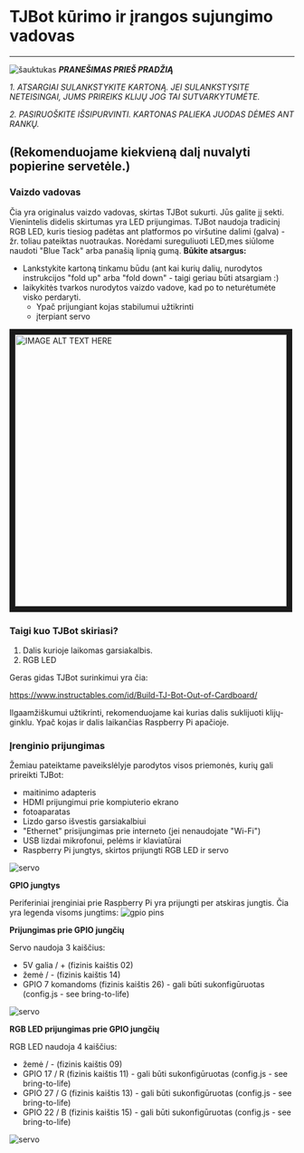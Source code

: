 # TJBot kūrimo ir įrangos sujungimo vadovas

---
![šauktukas](https://raw.githubusercontent.com/tjbotcz/manuals/master/images/exclamation.png) _**PRANEŠIMAS PRIEŠ PRADŽIĄ**_ 

 _1. ATSARGIAI SULANKSTYKITE KARTONĄ. JEI SULANKSTYSITE NETEISINGAI, JUMS PRIREIKS KLIJŲ JOG TAI SUTVARKYTUMĖTE._
 
 _2. PASIRUOŠKITE IŠSIPURVINTI. KARTONAS PALIEKA JUODAS DĖMES ANT RANKŲ._

(Rekomenduojame kiekvieną dalį nuvalyti popierine servetėle.)
---

### Vaizdo vadovas
Čia yra originalus vaizdo vadovas, skirtas TJBot sukurti. Jūs galite jį sekti. Vienintelis  didelis skirtumas yra LED prijungimas. TJBot naudoja tradicinį RGB LED, kuris tiesiog padėtas ant platformos po viršutine dalimi (galva) - žr. toliau pateiktas nuotraukas. Norėdami sureguliuoti LED,mes siūlome naudoti "Blue Tack" arba panašią lipnią gumą.
**Būkite atsargus:**
* Lankstykite kartoną tinkamu būdu (ant kai kurių dalių, nurodytos instrukcijos "fold up" arba "fold down" - taigi geriau būti atsargiam :)
* laikykitės tvarkos nurodytos vaizdo vadove, kad po to neturėtumėte visko perdaryti.
  * Ypač prijungiant kojas stabilumui užtikrinti
  * įterpiant servo


<a href="http://www.youtube.com/watch?feature=player_embedded&v=bLt3Cf2Ui3o" target="_blank"><img src="http://img.youtube.com/vi/bLt3Cf2Ui3o/0.jpg" alt="IMAGE ALT TEXT HERE" width="480" border="10" /></a>

### Taigi kuo TJBot skiriasi?

1. Dalis kurioje laikomas garsiakalbis.
2. RGB LED

Geras gidas TJBot surinkimui yra čia:

https://www.instructables.com/id/Build-TJ-Bot-Out-of-Cardboard/

Ilgaamžiškumui užtikrinti, rekomenduojame kai kurias dalis suklijuoti klijų-ginklu. Ypač kojas ir dalis laikančias Raspberry Pi apačioje.

### Įrenginio prijungimas

Žemiau pateiktame paveikslėlyje parodytos visos priemonės, kurių gali prireikti TJBot:
* maitinimo adapteris
* HDMI prijungimui prie kompiuterio ekrano
* fotoaparatas
* Lizdo garso išvestis garsiakalbiui
* "Ethernet" prisijungimas prie interneto (jei nenaudojate "Wi-Fi")
* USB lizdai mikrofonui, pelėms ir klaviatūrai
* Raspberry Pi jungtys, skirtos prijungti RGB LED ir servo


![servo](https://raw.githubusercontent.com/tjbotcz/manuals/master/images/rpi-connect.jpg)


**GPIO jungtys**

Periferiniai įrenginiai prie Raspberry Pi yra prijungti per atskiras jungtis. Čia yra legenda visoms jungtims:
![gpio pins](https://raw.githubusercontent.com/tjbotcz/manuals/master/images/rpi_pins.png)


**Prijungimas prie GPIO jungčių**

Servo naudoja 3 kaiščius:
* 5V galia / + (fizinis kaištis 02)
* žemė / - (fizinis kaištis 14)
* GPIO 7 komandoms (fizinis kaištis 26) - gali būti sukonfigūruotas (config.js - see bring-to-life)


![servo](https://raw.githubusercontent.com/tjbotcz/manuals/master/images/hw-servo.jpg)


**RGB LED prijungimas prie GPIO jungčių**

RGB LED naudoja 4 kaiščius:
* žemė / - (fizinis kaištis 09)
* GPIO 17 / R (fizinis kaištis 11) - gali būti sukonfigūruotas (config.js - see bring-to-life)
* GPIO 27 / G (fizinis kaištis 13) - gali būti sukonfigūruotas (config.js - see bring-to-life)
* GPIO 22 / B (fizinis kaištis 15) - gali būti sukonfigūruotas (config.js - see bring-to-life)

![servo](https://raw.githubusercontent.com/tjbotcz/manuals/master/images/hw-rgbled.jpg)


